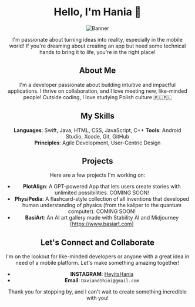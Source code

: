<div align="center">

# Hello, I'm Hania 👋
![Banner](https://github.com/HaniaTheDev/HaniaTheDev/assets/164302142/f42181e8-8a5c-42b1-adef-3327f4911f07)

I'm passionate about turning ideas into reality, especially in the mobile world! If you're dreaming about creating an app but need some technical hands to bring it to life, you're in the right place!

## About Me

I'm a developer passionate about building intuitive and impactful applications. I thrive on collaboration, and I love meeting new, like-minded people! Outside coding, I love studying Polish culture 🇵🇱🇵🇱

## My Skills

**Languages**: Swift, Java, HTML, CSS, JavaScript, C++
**Tools**: Android Studio, Xcode, Git, GitHub  
**Principles**: Agile Development, User-Centric Design

## Projects

Here are a few projects I'm working on:

- **PlotAlign**: A GPT-powered App that lets users create stories with unlimited possibilities. COMING SOON!
- **PhysiPedia**: A flashcard-style collection of all inventions that developed human understanding of physics (from the kaliper to the quantum computer). COMING SOON!
- **BasiArt**: An AI art gallery made with Stability AI and Midjourney [https://www.basiart.com]

## Let's Connect and Collaborate

I'm on the lookout for like-minded developers or anyone with a great idea in need of a mobile platform. Let's make something amazing together!

- **INSTAGRAM**: [HeyitsHania](#https://www.instagram.com/hejitshania/)
- **Email**: `DaviandShini@gmail.com`

Thank you for stopping by, and I can't wait to create something incredible with you!
</div>
